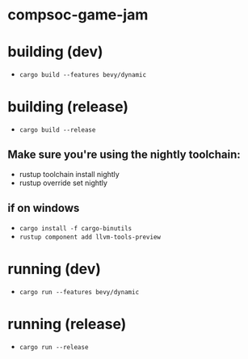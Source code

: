 # compsoc-game-jam

# building (dev)
- `cargo build --features bevy/dynamic`

# building (release)
- `cargo build --release`

## Make sure you're using the nightly toolchain:
- rustup toolchain install nightly
- rustup override set nightly

## if on windows

- `cargo install -f cargo-binutils`
- `rustup component add llvm-tools-preview`

# running (dev)
- `cargo run --features bevy/dynamic`

# running (release)
- `cargo run --release`
